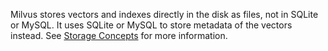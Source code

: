 Milvus stores vectors and indexes directly in the disk as files, not in SQLite or MySQL. It uses SQLite or MySQL to store metadata of the vectors instead. See [Storage Concepts](storage_concept.md) for more information.